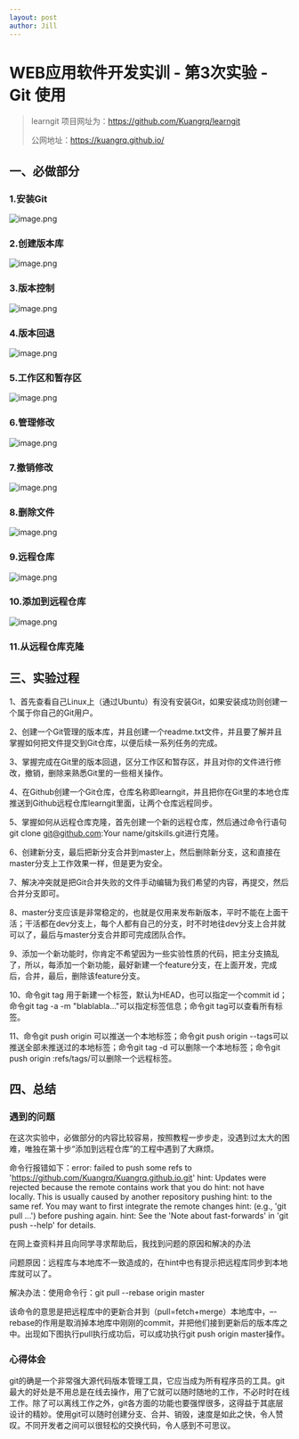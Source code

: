 ```yaml
---
layout: post
author: Jill
---
```


# WEB应用软件开发实训 - 第3次实验 - Git 使用

> learngit 项目网址为：https://github.com/Kuangrq/learngit
>
> 公网地址：https://kuangrq.github.io/

## 一、必做部分

### 1.安装Git

![image.png](https://raw.githubusercontent.com/Kuangrq/Kuangrq.github.io/master/1%E5%AE%89%E8%A3%85Git.png)

### 2.创建版本库

![image.png](https://raw.githubusercontent.com/Kuangrq/Kuangrq.github.io/master/2%E5%88%9B%E5%BB%BA%E7%89%88%E6%9C%AC%E5%BA%93.png)



### 3.版本控制

![image.png](https://raw.githubusercontent.com/Kuangrq/Kuangrq.github.io/master/3%E7%89%88%E6%9C%AC%E6%8E%A7%E5%88%B6.png)

### 4.版本回退

![image.png](https://raw.githubusercontent.com/Kuangrq/Kuangrq.github.io/master/4%E7%89%88%E6%9C%AC%E5%9B%9E%E9%80%80.png)

### 5.工作区和暂存区

![image.png](https://raw.githubusercontent.com/Kuangrq/Kuangrq.github.io/master/5%E5%B7%A5%E4%BD%9C%E5%8C%BA%E5%92%8C%E6%9A%82%E5%AD%98%E5%8C%BA.png)

### 6.管理修改

![image.png](https://raw.githubusercontent.com/Kuangrq/Kuangrq.github.io/master/6%E7%AE%A1%E7%90%86%E4%BF%AE%E6%94%B9.png)

### 7.撤销修改

![image.png](https://raw.githubusercontent.com/Kuangrq/Kuangrq.github.io/master/7%E6%92%A4%E9%94%80%E4%BF%AE%E6%94%B9.png)

### 8.删除文件

![image.png](https://raw.githubusercontent.com/Kuangrq/Kuangrq.github.io/master/8%E5%88%A0%E9%99%A4%E6%96%87%E4%BB%B6.png)

### 9.远程仓库

![image.png](https://raw.githubusercontent.com/Kuangrq/Kuangrq.github.io/master/9%E8%BF%9C%E7%A8%8B%E4%BB%93%E5%BA%93.png)

### 10.添加到远程仓库

![image.png](https://raw.githubusercontent.com/Kuangrq/Kuangrq.github.io/master/10%E6%B7%BB%E5%8A%A0%E5%88%B0%E8%BF%9C%E7%A8%8B%E4%BB%93%E5%BA%93.png)

### 11.从远程仓库克隆

## 三、实验过程

1、首先查看自己Linux上（通过Ubuntu）有没有安装Git，如果安装成功则创建一个属于你自己的Git用户。

2、创建一个Git管理的版本库，并且创建一个readme.txt文件，并且要了解并且掌握如何把文件提交到Git仓库，以便后续一系列任务的完成。

3、掌握完成在Git里的版本回退，区分工作区和暂存区，并且对你的文件进行修改，撤销，删除来熟悉Git里的一些相关操作。

4、在Github创建一个Git仓库，仓库名称即learngit，并且把你在Git里的本地仓库推送到Github远程仓库learngit里面，让两个仓库远程同步。

5、掌握如何从远程仓库克隆，首先创建一个新的远程仓库，然后通过命令行语句 git clone git@github.com:Your name/gitskills.git进行克隆。

6、创建新分支，最后把新分支合并到master上，然后删除新分支，这和直接在master分支上工作效果一样，但是更为安全。

7、解决冲突就是把Git合并失败的文件手动编辑为我们希望的内容，再提交，然后合并分支即可。

8、master分支应该是非常稳定的，也就是仅用来发布新版本，平时不能在上面干活；干活都在dev分支上，每个人都有自己的分支，时不时地往dev分支上合并就可以了，最后与master分支合并即可完成团队合作。

9、添加一个新功能时，你肯定不希望因为一些实验性质的代码，把主分支搞乱了，所以，每添加一个新功能，最好新建一个feature分支，在上面开发，完成后，合并，最后，删除该feature分支。

10、命令git tag 用于新建一个标签，默认为HEAD，也可以指定一个commit id；命令git tag -a -m "blablabla..."可以指定标签信息；命令git tag可以查看所有标签。

11、命令git push origin 可以推送一个本地标签；命令git push origin --tags可以推送全部未推送过的本地标签；命令git tag -d 可以删除一个本地标签；命令git push origin :refs/tags/可以删除一个远程标签。

## 四、总结

### 遇到的问题

在这次实验中，必做部分的内容比较容易，按照教程一步步走，没遇到过太大的困难，唯独在第十步“添加到远程仓库”的工程中遇到了大麻烦。

命令行报错如下：error: failed to push some refs to 'https://github.com/Kuangrq/Kuangrq.github.io.git' hint: Updates were rejected because the remote contains work that you do hint: not have locally. This is usually caused by another repository pushing hint: to the same ref. You may want to first integrate the remote changes hint: (e.g., 'git pull ...') before pushing again. hint: See the 'Note about fast-forwards' in 'git push --help' for details.

在网上查资料并且向同学寻求帮助后，我找到问题的原因和解决的办法

问题原因：远程库与本地库不一致造成的，在hint中也有提示把远程库同步到本地库就可以了。

解决办法：使用命令行：git pull --rebase origin master

该命令的意思是把远程库中的更新合并到（pull=fetch+merge）本地库中，–-rebase的作用是取消掉本地库中刚刚的commit，并把他们接到更新后的版本库之中。出现如下图执行pull执行成功后，可以成功执行git push origin master操作。

### 心得体会

git的确是一个非常强大源代码版本管理工具，它应当成为所有程序员的工具。git最大的好处是不用总是在线去操作，用了它就可以随时随地的工作，不必时时在线工作。除了可以离线工作之外，git各方面的功能也要强悍很多，这得益于其底层设计的精妙。使用git可以随时创建分支、合并、销毁，速度是如此之快，令人赞叹。不同开发者之间可以很轻松的交换代码，令人感到不可思议。



